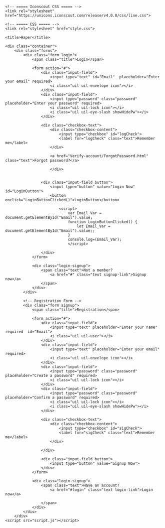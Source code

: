 <!DOCTYPE html>
<html lang="en">
<head>
    <meta charset="UTF-8">
    <meta http-equiv="X-UA-Compatible" content="IE=edge">
    <meta name="viewport" content="width=device-width, initial-scale=1.0">
    
    <!-- ===== Iconscout CSS ===== -->
    <link rel="stylesheet" href="https://unicons.iconscout.com/release/v4.0.0/css/line.css">

    <!-- ===== CSS ===== -->
    <link rel="stylesheet" href="style.css">
         
    <title>Haper</title>
</head>
<body>
    
    <div class="container">
        <div class="forms">
            <div class="form login">
                <span class="title">Login</span>

                <form action="#">
                    <div class="input-field">
                        <input type="text" id="Email"  placeholder="Enter your email" required>
                        <i class="uil uil-envelope icon"></i>
                    </div>
                    <div class="input-field">
                        <input type="password" class="password" placeholder="Enter your password" required>
                        <i class="uil uil-lock icon"></i>
                        <i class="uil uil-eye-slash showHidePw"></i>
                    </div>

                    <div class="checkbox-text">
                        <div class="checkbox-content">
                            <input type="checkbox" id="logCheck">
                            <label for="logCheck" class="text">Remember me</label>
                        </div>
                        
                        <a href="Verify-account/ForgotPassword.html" class="text">Forgot password?</a>
                
                        </div>
                

                    <div class="input-field button">
                        <input type="button" value="Login Now" id="LoginButton">
                        <button onclick="LoginButtonClicked()">LoginButton</button>
                        
                            <script>
                                var Email_Var = document.getElementById("Email").value;
                                function LoginButtonClicked() {
                                    let Email_Var = document.getElementById("Email").value;;    
                                }
                                console.log=(Email_Var);
                                </script>
                                
                    </div>
                </form>

                <div class="login-signup">
                    <span class="text">Not a member?
                        <a href="#" class="text signup-link">Signup now</a>
                    </span>
                </div>
            </div>

            <!-- Registration Form -->
            <div class="form signup">
                <span class="title">Registration</span>

                <form action="#">
                    <div class="input-field">
                        <input type="text" placeholder="Enter your name" required  id="Email">
                        <i class="uil uil-user"></i>
                    </div>
                    <div class="input-field">
                        <input type="text" placeholder="Enter your email" required>
                        <i class="uil uil-envelope icon"></i>
                    </div>
                    <div class="input-field">
                        <input type="password" class="password" placeholder="Create a password" required>
                        <i class="uil uil-lock icon"></i>
                    </div>
                    <div class="input-field">
                        <input type="password" class="password" placeholder="Confirm a password" required>
                        <i class="uil uil-lock icon"></i>
                        <i class="uil uil-eye-slash showHidePw"></i>
                    </div>

                    <div class="checkbox-text">
                        <div class="checkbox-content">
                            <input type="checkbox" id="sigCheck">
                            <label for="sigCheck" class="text">Remember me</label>
                        </div>
                        
                    </div>

                    <div class="input-field button">
                        <input type="button" value="Signup Now">
                    </div>
                </form>

                <div class="login-signup">
                    <span class="text">Have an account?
                        <a href="#login" class="text login-link">Login now</a>
                        
                    </span>
                </div>
            </div>
        </div>
    <script src="script.js"></script>
    
</body>
</html>
